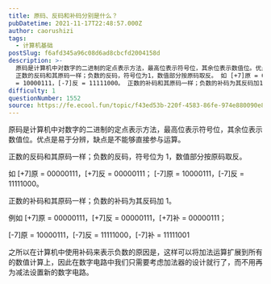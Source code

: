 ```yaml
---
title: 原码、反码和补码分别是什么？
pubDatetime: 2021-11-17T22:48:57.000Z
author: caorushizi
tags:
  - 计算机基础
postSlug: f6afd345a96c08d6ad8cbcfd2004158d
description: >-
  原码是计算机中对数字的二进制的定点表示方法，最高位表示符号位，其余位表示数值位。优点是易于分辨，缺点是不能够直接参与运算。
  正数的反码和其原码一样；负数的反码，符号位为1，数值部分按原码取反。 如 [+7]原 = 00000111，[+7]反 = 00000111； [-7]原
  = 10000111，[-7]反 = 11111000。 正数的补码和其原码一样；负数的补码为其反码加1。 例如 [+7
difficulty: 1
questionNumber: 1552
source: https://fe.ecool.fun/topic/f43ed53b-220f-4583-86fe-974e880090e8
---
```


原码是计算机中对数字的二进制的定点表示方法，最高位表示符号位，其余位表示数值位。优点是易于分辨，缺点是不能够直接参与运算。

正数的反码和其原码一样；负数的反码，符号位为 1，数值部分按原码取反。

如 [+7]原 = 00000111，[+7]反 = 00000111； [-7]原 = 10000111，[-7]反 = 11111000。

正数的补码和其原码一样；负数的补码为其反码加 1。

例如 [+7]原 = 00000111，[+7]反 = 00000111，[+7]补 = 00000111；

[-7]原 = 10000111，[-7]反 = 11111000，[-7]补 = 11111001

之所以在计算机中使用补码来表示负数的原因是，这样可以将加法运算扩展到所有的数值计算上，因此在数字电路中我们只需要考虑加法器的设计就行了，而不用再为减法设置新的数字电路。
